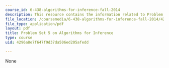 ```yaml
---
course_id: 6-438-algorithms-for-inference-fall-2014
description: This resource contains the information related to Problem Set 5.
file_location: /coursemedia/6-438-algorithms-for-inference-fall-2014/4296a8e7f647f9d37da506ed205afedd_MIT6_438F14_ps5.pdf
file_type: application/pdf
layout: pdf
title: Problem Set 5 on Algorithms for Inference
type: course
uid: 4296a8e7f647f9d37da506ed205afedd

---
```

None